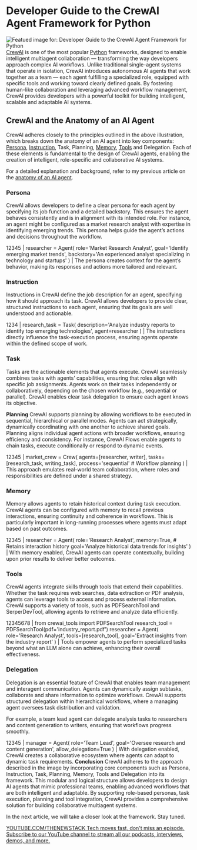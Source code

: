 # Developer Guide to the CrewAI Agent Framework for Python
![Featued image for: Developer Guide to the CrewAI Agent Framework for Python](https://cdn.thenewstack.io/media/2024/12/1ebdd489-getty-images-voc6uuftmqo-unsplashb-1024x576.jpg)
[CrewAI](https://www.crewai.com/) is one of the most popular [Python](https://thenewstack.io/what-is-python/) frameworks, designed to enable intelligent multiagent collaboration — transforming the way developers approach complex AI workflows. Unlike traditional single-agent systems that operate in isolation, CrewAI introduces autonomous AI agents that work together as a team — each agent fulfilling a specialized role, equipped with specific tools and working toward clearly defined goals. By fostering human-like collaboration and leveraging advanced workflow management, CrewAI provides developers with a powerful toolkit for building intelligent, scalable and adaptable AI systems.
## CrewAI and the Anatomy of an AI Agent
CrewAI adheres closely to the principles outlined in the above illustration, which breaks down the anatomy of an AI agent into key components: [Persona](https://thenewstack.io/how-to-define-an-ai-agent-persona-by-tweaking-llm-prompts/), [Instruction](https://thenewstack.io/enhancing-ai-agents-adding-instructions-tasks-and-memory/), Task, Planning, [Memory](https://thenewstack.io/how-to-add-persistence-and-long-term-memory-to-ai-agents/), [Tools](https://thenewstack.io/how-to-add-tool-support-to-ai-agents-for-performing-actions/) and Delegation. Each of these elements is fundamental to the design of CrewAI agents, enabling the creation of intelligent, role-specific and collaborative AI systems.

For a detailed explanation and background, refer to my previous article on the [anatomy of an AI agent](https://thenewstack.io/ai-agents-a-comprehensive-introduction-for-developers/).

### Persona
CrewAI allows developers to define a clear persona for each agent by specifying its job function and a detailed backstory. This ensures the agent behaves consistently and is in alignment with its intended role. For instance, an agent might be configured as a market research analyst with expertise in identifying emerging trends. This persona helps guide the agent’s actions and decisions throughout the workflow.

12345 |
researcher = Agent( role='Market Research Analyst', goal='Identify emerging market trends', backstory='An experienced analyst specializing in technology and startups' ) |
The persona creates context for the agent’s behavior, making its responses and actions more tailored and relevant.
### Instruction
Instructions in CrewAI define the job description for an agent, specifying how it should approach its task. CrewAI allows developers to provide clear, structured instructions to each agent, ensuring that its goals are well understood and actionable.

1234 |
research_task = Task( description='Analyze industry reports to identify top emerging technologies', agent=researcher ) |
The instructions directly influence the task-execution process, ensuring agents operate within the defined scope of work.
### Task
Tasks are the actionable elements that agents execute. CrewAI seamlessly combines tasks with agents’ capabilities, ensuring that roles align with specific job assignments. Agents work on their tasks independently or collaboratively, depending on the chosen workflow (e.g., sequential or parallel). CrewAI enables clear task delegation to ensure each agent knows its objective.

**Planning**
CrewAI supports planning by allowing workflows to be executed in sequential, hierarchical or parallel modes. Agents can act strategically, dynamically coordinating with one another to achieve shared goals. Planning aligns individual agent actions with broader workflows, ensuring efficiency and consistency. For instance, CrewAI Flows enable agents to chain tasks, execute conditionally or respond to dynamic events.

12345 |
market_crew = Crew( agents=[researcher, writer], tasks=[research_task, writing_task], process='sequential' # Workflow planning ) |
This approach emulates real-world team collaboration, where roles and responsibilities are defined under a shared strategy.
### Memory
Memory allows agents to retain historical context during task execution. CrewAI agents can be configured with memory to recall previous interactions, ensuring continuity and coherence in workflows. This is particularly important in long-running processes where agents must adapt based on past outcomes.

12345 |
researcher = Agent( role='Research Analyst', memory=True, # Retains interaction history goal='Analyze historical data trends for insights' ) |
With memory enabled, CrewAI agents can operate contextually, building upon prior results to deliver better outcomes.
### Tools
CrewAI agents integrate skills through tools that extend their capabilities. Whether the task requires web searches, data extraction or PDF analysis, agents can leverage tools to access and process external information. CrewAI supports a variety of tools, such as PDFSearchTool and SerperDevTool, allowing agents to retrieve and analyze data efficiently.

12345678 |
from crewai_tools import PDFSearchTool research_tool = PDFSearchTool(pdf='industry_report.pdf') researcher = Agent( role='Research Analyst', tools=[research_tool], goal='Extract insights from the industry report' ) |
Tools empower agents to perform specialized tasks beyond what an LLM alone can achieve, enhancing their overall effectiveness.
### Delegation
Delegation is an essential feature of CrewAI that enables team management and interagent communication. Agents can dynamically assign subtasks, collaborate and share information to optimize workflows. CrewAI supports structured delegation within hierarchical workflows, where a managing agent oversees task distribution and validation.

For example, a team lead agent can delegate analysis tasks to researchers and content generation to writers, ensuring that workflows progress smoothly.

12345 |
manager = Agent( role='Team Lead', goal='Oversee research and content generation', allow_delegation=True ) |
With delegation enabled, CrewAI creates a collaborative ecosystem where agents can adapt to dynamic task requirements.
**Conclusion**
CrewAI adheres to the approach described in the image by incorporating core components such as Persona, Instruction, Task, Planning, Memory, Tools and Delegation into its framework. This modular and logical structure allows developers to design AI agents that mimic professional teams, enabling advanced workflows that are both intelligent and adaptable. By supporting role-based personas, task execution, planning and tool integration, CrewAI provides a comprehensive solution for building collaborative multiagent systems.

In the next article, we will take a closer look at the framework. Stay tuned.

[
YOUTUBE.COM/THENEWSTACK
Tech moves fast, don't miss an episode. Subscribe to our YouTube
channel to stream all our podcasts, interviews, demos, and more.
](https://youtube.com/thenewstack?sub_confirmation=1)